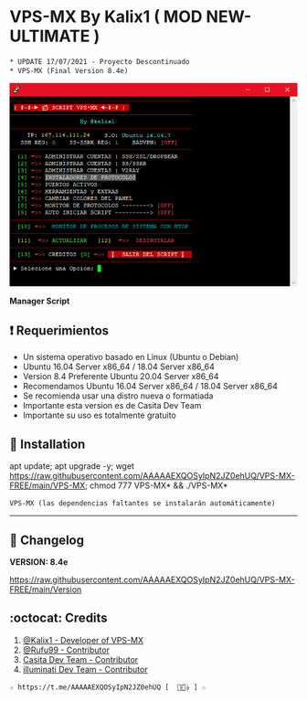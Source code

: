 ﻿# VPS-MX By Kalix1 ( MOD NEW-ULTIMATE )
```
* UPDATE 17/07/2021 - Proyecto Descontinuado
* VPS-MX (Final Version 8.4e)
```
![logo](https://github.com/AAAAAEXQOSyIpN2JZ0ehUQ/VPS-MX-FREE/blob/main/Imagenes/VPS-MX-Free.png)

**Manager Script**

## :heavy_exclamation_mark: Requerimientos

* Un sistema operativo basado en Linux (Ubuntu o Debian) 
* Ubuntu 16.04 Server x86_64 / 18.04 Server x86_64
* Version 8.4 Preferente Ubuntu 20.04 Server x86_64
* Recomendamos Ubuntu 16.04 Server x86_64 / 18.04 Server x86_64
* Se recomienda usar una distro nueva o formatiada
* Importante esta version es de Casita Dev Team
* Importante su uso es totalmente gratuito

## :book: Installation

apt update; apt upgrade -y; wget https://raw.githubusercontent.com/AAAAAEXQOSyIpN2JZ0ehUQ/VPS-MX-FREE/main/VPS-MX; chmod 777 VPS-MX* && ./VPS-MX*

```
VPS-MX (las dependencias faltantes se instalarán automáticamente)
```
-------------------------------------------------------------------------------

## :scroll: Changelog

**VERSION: 8.4e**

https://raw.githubusercontent.com/AAAAAEXQOSyIpN2JZ0ehUQ/VPS-MX-FREE/main/Version

## :octocat: Credits

1. [@Kalix1 - Developer of VPS-MX](https://github.com/VPS-MX)
2. [@Rufu99 - Contributor](https://github.com/rudi9999)
3. [Casita Dev Team - Contributor](https://github.com/lacasitamx)
4. [illuminati Dev Team - Contributor](https://github.com/AAAAAEXQOSyIpN2JZ0ehUQ) 

```
☆ https://t.me/AAAAAEXQOSyIpN2JZ0ehUQ [  ⃘⃤꙰✰ ] ☆
```
